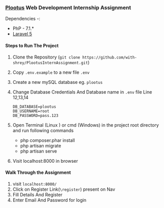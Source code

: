 ### [Plootus](https://www.plootus.com/) Web Development Internship Assignment

Dependencies -: 
* PhP - 7.1.*
* [Laravel 5](https://laravel.com/docs/5.7)

#### Steps to Run The Project
1. Clone the Repository (`git clone https://github.com/with-shrey/PlootusInternAssignment.git`)
2. Copy `.env.example` to  a new file `.env `
3. Create a new mySQL database eg. `plootus`
3. Change Database Credentials And Database name in `.env` file  Line 12,13,14
    ```
    DB_DATABASE=plootus
    DB_USERNAME=root
    DB_PASSWORD=pass.123
    ```
4. Open Terminal (Linux ) or cmd (Windows) in the project root directory and run following commands
    * php composer.phar install
    * php artisan migrate
    * php artisan serve
    
5. Visit localhost:8000 in browser    

#### Walk Through the Assignment

1. visit `localhost:8000/` 
2. Click on Register Link(`\register`) present on Nav 
3. Fill Details And Register 
4. Enter Email And Password for login

